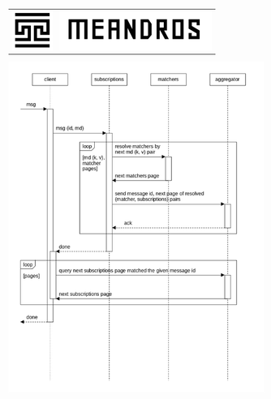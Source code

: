 <table border="0">
<tr></tr>
<td><img alt="logo" height="80" src="logo.svg"/></td>
<td><img alt="title" height="80" src="title.png"/></td>
</table>

![dia-seq-subscription-resolution](dia-seq-subscription-resolution.png)
